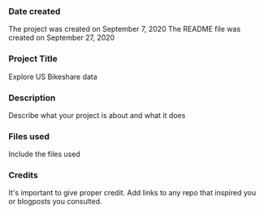 ### Date created
The project was created on September 7, 2020
The README file was created on September 27, 2020

### Project Title
Explore US Bikeshare data

### Description
Describe what your project is about and what it does

### Files used
Include the files used

### Credits
It's important to give proper credit. Add links to any repo that inspired you or blogposts you consulted.
